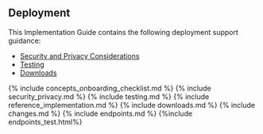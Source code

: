 
## Deployment
This Implementation Guide contains the following deployment support guidance:
    
<ul>
 <li><a href="security_privacy.html">Security and Privacy Considerations</a></li>
 <li><a href="testing.html">Testing</a></li>
 <li><a href="downloads.html">Downloads</a></li>
</ul>

{% include concepts_onboarding_checklist.md %}
{% include security_privacy.md %}
{% include testing.md %} 
{% include reference_implementation.md %} 
{% include downloads.md %} 
{% include changes.md %}
{% include endpoints.md %}
{%include endpoints_test.html%}






  
    
